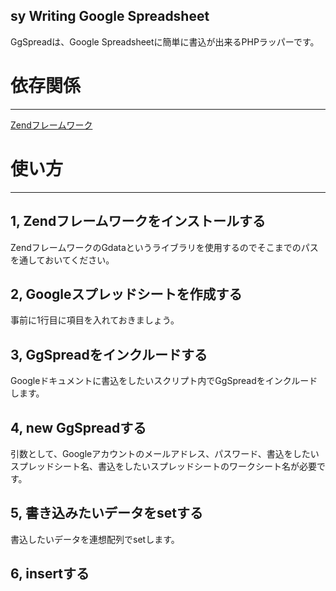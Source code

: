 sy Writing Google Spreadsheet
----------------

GgSpreadは、Google Spreadsheetに簡単に書込が出来るPHPラッパーです。

# 依存関係
----------------

[Zendフレームワーク](http://framework.zend.com/)

# 使い方
----------------

## 1, Zendフレームワークをインストールする
ZendフレームワークのGdataというライブラリを使用するのでそこまでのパスを通しておいてください。

## 2, Googleスプレッドシートを作成する
事前に1行目に項目を入れておきましょう。

## 3, GgSpreadをインクルードする
Googleドキュメントに書込をしたいスクリプト内でGgSpreadをインクルードします。


## 4, new GgSpreadする
引数として、Googleアカウントのメールアドレス、パスワード、書込をしたいスプレッドシート名、書込をしたいスプレッドシートのワークシート名が必要です。

## 5, 書き込みたいデータをsetする
書込したいデータを連想配列でsetします。

## 6, insertする

